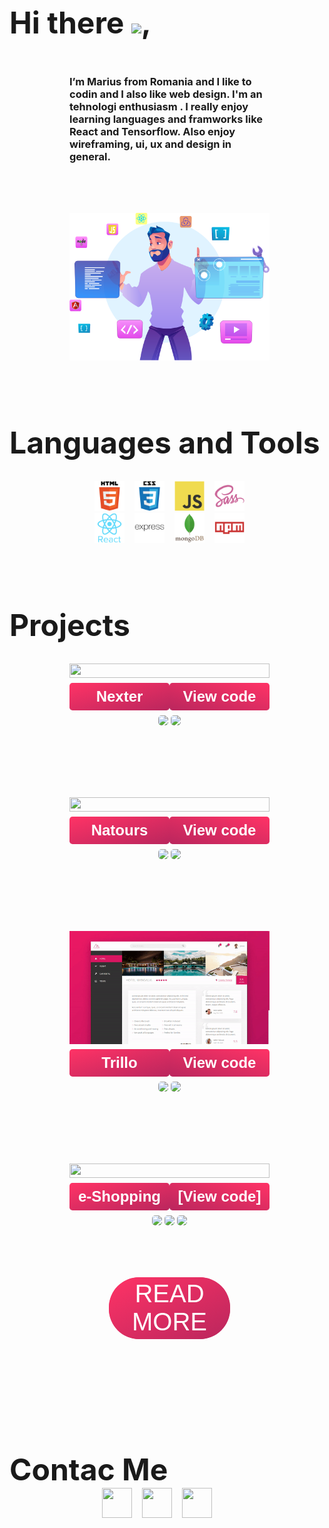 <!-- <svg fill="none" viewBox="0 0 300 120" width="300" height="120" xmlns="http://www.w3.org/2000/svg"> -->
<html5>

<foreignObject width="100%" height="100%">
  <div xmlns="http://www.w3.org/1999/xhtml">
<style>
  *{
    margin: 0;
    padding: 0;
    box-sizing: inherit;
}
h2 {
    margin-left: 1rem;
    font-size: 3rem;
    font-weight:1rem;
}
.container {
    display: grid;
    grid-template-rows:  repeat(3, min-content);
    grid-template-columns: [sidebar-start] 7rem [sidebar-end center-start]   repeat(6, [col-start] minmax(min-content, 14rem) [col-end]) [center-end] minmax(6rem, 1fr) [full-end];
  }
  .intro {
    grid-column:center-start/ center-end;
    margin: 2rem 0 2rem 0;
  }
  .intro-box{
      display: grid;
      grid-template-columns: repeat(auto-fit, minmax(20rem, 1fr));
      gap: 5rem;
  }
  .language {
      display: grid;
      grid-column:center-start/ center-end;
      grid-template-columns: repeat(auto-fit, minmax(2rem, 4rem));
      align-items: center;
      justify-items: center;
      justify-content: center;
      align-content: center;
      padding: 2rem;
  }
  .images {
    height: 3rem;
    width: 3rem;
}
  .pro{
        grid-column: sidebar-start/full-end;
  }
    .project {
        display: grid;
        grid-column: center-start/ center-end;
        grid-template-columns: repeat(auto-fit, minmax(20rem, 1fr));
        gap: 7rem;
        margin-top: 2rem;
    }
    .box{
        display: grid;
        grid-template-columns: repeat(2, 1fr);
        row-gap: 0.5rem;
    }
    .gif {
        width: 100%;
        height: 100%;
        grid-column: 1 /-1;
        grid-row: 1 /2;
    }
    .code {
        grid-column: 1 /-1;
        place-self: center;
    }
    .title {
        font-size: 1.5rem;
        font-weight: bold;
        border-radius: 0.3rem;
        padding: 0.5rem;
        border: none;
        background: linear-gradient(to right bottom, #FF3366,  #BA265D);
        color: #FFFFFF
    }
    .title:hover{
        background: linear-gradient(to left bottom, #FF3366,  #BA265D);
        margin-right: 0.3rem;
        transform:translateY(-0.3rem);
        box-shadow: 0 .5rem 2rem rgba(0, 0, 0, .2);
    }
    .github {
        font-size: 1.5rem;
        font-weight: bold;
        border-radius: 0.3rem;
        padding: 0.5rem;
        border: none;
        background: linear-gradient(to left bottom, #FF3366,  #BA265D);
        color: #FFFFFF
    }
    .github:hover {
        background: linear-gradient(to right bottom, #FF3366,  #BA265D);
        margin-left: 0.3rem;
        transform:translateY(-0.3rem);
        box-shadow: 0 .5rem 2rem rgba(0, 0, 0, .2);
    }
    .badge {
        border-radius: 5px;
    }
    .btn,.btn:link , .btn:visited {
        margin: 5rem 0 5rem;
        padding: 0.3rem;
        grid-column: col-start 3 / col-start 5;
        font-size: 2.5rem;
        border-radius: 3rem;
        text-transform: uppercase;
        background: linear-gradient(to right bottom, #FF3366,  #BA265D);
        color: #fff;
        border: none;
        transition: all .2s;
        position: relative;
    }
    .btn:hover {
        transform:translateY(-1rem);
        box-shadow: 0 .5rem 2rem rgba(0, 0, 0, .2);
        background: linear-gradient(to left bottom, #FF3366,  #BA265D);
        border-radius:  3rem;
    }
    .btn:hover::after {
        transform: scaleX(1.4) scaleY(1.6);
        opacity: 0;
    }
    .btn:active, .btn:focus {
        outline: none;
        transform:translateY(-1px);
        box-shadow: 0 .5rem 1rem rgba(0, 0, 0, .2)
    }
    .btn--green {
        background: linear-gradient(to right bottom, #FF3366,  #BA265D);
        color: #fff;
    }
        .btn--green::after {
          background: linear-gradient(to right bottom, #FF3366,  #BA265D);
        }
    .btn::after {
        content: "";
        display: inline-block;
        height: 100%;
        width: 100%;
        border-radius: 10rem;
        position: absolute;
        top: 0;
        left: 0;
        z-index: -1;
        transition: all .4s;
    }
      #wrapper {
        overflow: hidden;
        transition: height 200ms;
        height: 0;
      }
      .open[style] {
          height:fit-content !important;
      }
      .contact {
        display: grid;
        grid-column: center-start / center-end;
        grid-template-columns: repeat(auto-fit, minmax(2rem, 4rem));
        align-items: center;
        justify-items: center;
        justify-content: center;
        align-content: center;
      }
</style>  

<div class="container">
  
<h2 class="pro">Hi there <img src="https://raw.githubusercontent.com/MartinHeinz/MartinHeinz/master/wave.gif" width="30" />, </h2>
<div class="intro">
  <div class ="intro-box">
    <div class="intro-text">
      <h3>I’m Marius from Romania and I like to codin and I also like web design. I'm an tehnologi enthusiasm . I really enjoy learning languages and framworks like React and Tensorflow. Also enjoy wireframing, ui, ux and design in general.</h3>
    </div>
    <div class="intro-animate">
      <img src="./Asset 16.svg" alt="my image" />
    </div>
  </div>
</div>
<h2 class="pro">Languages and Tools</h2>
<div class="language">
  <div
  data-image="https://raw.githubusercontent.com/devicons/devicon/2ae2a900d2f041da66e950e4d48052658d850630/icons/html5/html5-original-wordmark.svg"
  data-encode="fals"
>
  <img
    src="https://raw.githubusercontent.com/devicons/devicon/2ae2a900d2f041da66e950e4d48052658d850630/icons/html5/html5-original-wordmark.svg"
    alt="html5"
    class="images"
  />
</div>
  
<div
  data-image="https://raw.githubusercontent.com/devicons/devicon/2ae2a900d2f041da66e950e4d48052658d850630/icons/css3/css3-original-wordmark.svg"
  data-encode="fals"
>
  <img
    src="https://raw.githubusercontent.com/devicons/devicon/2ae2a900d2f041da66e950e4d48052658d850630/icons/css3/css3-original-wordmark.svg"
    alt="css3"
    class="images"
  />
</div>
  
<div
  data-image="https://raw.githubusercontent.com/devicons/devicon/2ae2a900d2f041da66e950e4d48052658d850630/icons/javascript/javascript-original.svg"
  data-encode="fals"
>
  <img
    src="https://raw.githubusercontent.com/devicons/devicon/2ae2a900d2f041da66e950e4d48052658d850630/icons/javascript/javascript-original.svg"
    alt="javascript"
    class="images"
  />
</div>
  
<div
  data-image="https://raw.githubusercontent.com/devicons/devicon/2ae2a900d2f041da66e950e4d48052658d850630/icons/sass/sass-original.svg"
  data-encode="fals"
>
  <img
    src="https://raw.githubusercontent.com/devicons/devicon/2ae2a900d2f041da66e950e4d48052658d850630/icons/sass/sass-original.svg"
    alt="Sass"
    class="images"
  />
</div>
  
<div
  data-image="https://raw.githubusercontent.com/devicons/devicon/2ae2a900d2f041da66e950e4d48052658d850630/icons/react/react-original-wordmark.svg"
  data-encode="fals"
>
  <img
    src="https://raw.githubusercontent.com/devicons/devicon/2ae2a900d2f041da66e950e4d48052658d850630/icons/react/react-original-wordmark.svg"
    alt="React"
    class="images"
  />
</div>
  
<div
  data-image="https://raw.githubusercontent.com/devicons/devicon/2ae2a900d2f041da66e950e4d48052658d850630/icons/express/express-original-wordmark.svg"
  data-encode="fals"
>
  <img
    src="https://raw.githubusercontent.com/devicons/devicon/2ae2a900d2f041da66e950e4d48052658d850630/icons/express/express-original-wordmark.svg"
    alt="express"
    class="images"
  />
</div>
  
<div
  data-image="https://raw.githubusercontent.com/devicons/devicon/2ae2a900d2f041da66e950e4d48052658d850630/icons/mongodb/mongodb-original-wordmark.svg"
  data-encode="fals"
>
  <img
    src="https://raw.githubusercontent.com/devicons/devicon/2ae2a900d2f041da66e950e4d48052658d850630/icons/mongodb/mongodb-original-wordmark.svg"
    alt="mongodb"
    class="images"
  />
</div>
  
<div
  data-image="https://raw.githubusercontent.com/devicons/devicon/2ae2a900d2f041da66e950e4d48052658d850630/icons/npm/npm-original-wordmark.svg"
  data-encode="fals"
>
  <img
    src="https://raw.githubusercontent.com/devicons/devicon/2ae2a900d2f041da66e950e4d48052658d850630/icons/npm/npm-original-wordmark.svg"
    alt="npm"
    class="images"
  />
</div>
</div>
<h2 class="pro">Projects</h2>
  
  <div class="project">
    <div class="box">
            <img class="gif" src="nexter.gif">
            <button class="title" onclick="window.open('https://catrunamarius.github.io/Nexter/', '_top') ">Nexter</button>
            <button class="github" onclick="window.open('https://github.com/CatrunaMarius/Nexter')">View code</button>
            <div class="code">
             <img class="badge sass" src="https://img.shields.io/badge/-Sass-CC6699?style=flat-square&amp;logo=sass&amp;logoColor=white">
             <img class="badge html5" src="https://img.shields.io/badge/-HTML5-E34F26?style=flat-square&amp;logo=html5&amp;logoColor=white">
            </div>
         </div>
         <div class="box">
            <img class="gif" src="natours.gif">
            <button class="title" onclick="window.open('https://catrunamarius.github.io/Natours/', '_top') ">Natours</button>
            <button class="github" onclick="window.open('https://github.com/CatrunaMarius/Natours')">View code</button>
            <div class="code">
              <img class="badge sass" src="https://img.shields.io/badge/-Sass-CC6699?style=flat-square&amp;logo=sass&amp;logoColor=white">
              <img class="badge html5" src="https://img.shields.io/badge/-HTML5-E34F26?style=flat-square&amp;logo=html5&amp;logoColor=white">
            </div>
        </div>
        <div class="box">
            <img class="gif" src="trillo.gif">
              <button class="title" onclick="window.open('https://catrunamarius.github.io/Trillo/', '_top') ">Trillo</button>
              <button class="github" onclick="window.open('https://github.com/CatrunaMarius/Trillo')">View code</button>
            <div class="code">
               <img class="badge sass" src="https://img.shields.io/badge/-Sass-CC6699?style=flat-square&amp;logo=sass&amp;logoColor=white">
               <img class="badge html5" src="https://img.shields.io/badge/-HTML5-E34F26?style=flat-square&amp;logo=html5&amp;logoColor=white">  
             </div>
        </div>
         <div class="box">
            <img class="gif" src="e-Shopping.gif">
              <button class="title" onclick="window.open('https://catrunamarius.github.io/e-Shopping/', '_top') ">e-Shopping</button>
              <button class="github" onclick="window.open('https://github.com/CatrunaMarius/e-Shopping')">[View code]</button>
            <div class="code">
              <img class="badge sass" src="https://img.shields.io/badge/-Sass-CC6699?style=flat-square&amp;logo=sass&amp;logoColor=white">
              <img class="badge redux" src="https://img.shields.io/badge/-Redux-764ABC?style=flat-square&logo=redux&logoColor=white" />
              <img class="badge React" src="https://img.shields.io/badge/-React-45b8d8?style=flat-square&logo=react&logoColor=white" />
            </div>
        </div>
    </div>
    <button id="button" class="btn btn--green">Read more</button>
    <div id="wrapper" class="project more">
      <div id="list" class="box">
          <img class="gif" src="Secrets.gif">
            <button class="title" onclick="window.open('https://secretsnodejs.herokuapp.com/', '_top') ">Secrets</button>
            <button class="github" onclick="window.open('https://github.com/CatrunaMarius/Secrets')">View code</button>
        <div class="code">
           <img class="badge sass" src="https://img.shields.io/badge/-Sass-CC6699?style=flat-square&amp;logo=sass&amp;logoColor=white">
           <img class="badge html5" src="https://img.shields.io/badge/-HTML5-E34F26?style=flat-square&amp;logo=html5&amp;logoColor=white">
          </div>
     </div>
      <div class="box">
        <img class="gif" src="TinDog.gif">
          <button class="title" onclick="window.open('https://catrunamarius.github.io/TinDog/', '_top') ">TinDog</button>
          <button class="github" onclick="window.open('https://github.com/CatrunaMarius/TinDog')">View code</button>
       <div class="code">
         <img class="badge sass" src="https://img.shields.io/badge/-Sass-CC6699?style=flat-square&amp;logo=sass&amp;logoColor=white">
         <img class="badge html5" src="https://img.shields.io/badge/-HTML5-E34F26?style=flat-square&amp;logo=html5&amp;logoColor=white">
        </div>
     </div>
  </div>
  </div>
  <h2 class="pro">Contac Me</h2>
  <div class = "contact">
    <a href="mailto:catruna.marius.robert@gmail.com"> <img class="images" src="https://cdn.worldvectorlogo.com/logos/official-gmail-icon-2020-.svg" /> </a>
    <a href="https://www.linkedin.com/in/catruna-marius-robert-a7088ba7"> <img class="images" src="https://cdn.worldvectorlogo.com/logos/linkedin-icon-2.svg" /> </a>
    <a href="https://codesandbox.io/u/catruna.marius.robert"> <img class="images" src="https://cdn4.iconfinder.com/data/icons/logos-brands-5/24/codesandbox-4096.png" /> </a>
  </div>
</div>

</div>
</foreignObject>
</html5>

<script src='http://code.jquery.com/jquery-1.4.2.min.js' ></script>
<script type="text/javascript">
  <img src="https://latex.codecogs.com/gif.latex?(function()%20{
%20%20%20%20%20%20var%20b%20="/>("#button");
      var w = <img src="https://latex.codecogs.com/gif.latex?(&quot;#wrapper&quot;);
%20%20%20%20%20%20var%20l%20="/>("#list");
      b.click(function() {
        if (w.hasClass('open')) {
          w.removeClass('open');
          w.height(0);
        } else {
          w.addClass('open');
          w.height(l.outerHeight(true));
        }
      });
    });
</script>
</foreignObject>
<!-- </svg>   -->
